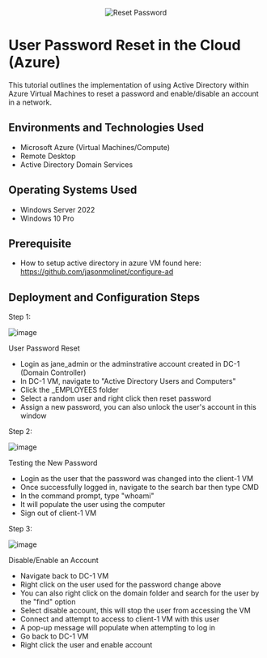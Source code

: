<p align="center">
<img src="https://i.imgur.com/jP924On.jpg" alt="Reset Password"/>
</p>

<h1>User Password Reset in the Cloud (Azure)</h1>
This tutorial outlines the implementation of using Active Directory within Azure Virtual Machines to reset a password and enable/disable an account in a network.<br />

<h2>Environments and Technologies Used</h2>

- Microsoft Azure (Virtual Machines/Compute)
- Remote Desktop
- Active Directory Domain Services

<h2>Operating Systems Used </h2>

- Windows Server 2022
- Windows 10 Pro

<h2>Prerequisite</h2>

- How to setup active directory in azure VM found here: https://github.com/jasonmolinet/configure-ad 

<h2>Deployment and Configuration Steps</h2>

Step 1:

![image](https://i.imgur.com/PBjwLL0.jpg)

User Password Reset
- Login as jane_admin or the adminstrative account created in DC-1 (Domain Controller)
- In DC-1 VM, navigate to "Active Directory Users and Computers"
- Click the _EMPLOYEES folder
- Select a random user and right click then reset password
- Assign a new password, you can also unlock the user's account in this window

Step 2:

![image](https://i.imgur.com/OSUMhBE.jpg)

Testing the New Password
- Login as the user that the password was changed into the client-1 VM
- Once successfully logged in, navigate to the search bar then type CMD
- In the command prompt, type "whoami"
- It will populate the user using the computer
- Sign out of client-1 VM

Step 3:

![image](https://i.imgur.com/1TbwqKQ.jpg) 

Disable/Enable an Account
- Navigate back to DC-1 VM
- Right click on the user used for the password change above
- You can also right click on the domain folder and search for the user by the "find" option
- Select disable account, this will stop the user from accessing the VM
- Connect and attempt to access to client-1 VM with this user
- A pop-up message will populate when attempting to log in
- Go back to DC-1 VM
- Right click the user and enable account
